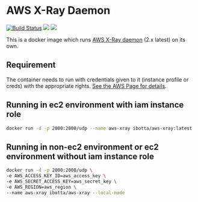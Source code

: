 # AWS X-Ray Daemon

[![Build Status](https://travis-ci.org/Ibotta/docker-aws-xray-daemon.svg?branch=master)](https://travis-ci.org/Ibotta/docker-aws-xray-daemon "Travis CI Status") [![](https://images.microbadger.com/badges/version/ibotta/aws-xray.svg)](https://microbadger.com/images/ibotta/aws-xray "Get your own version badge on microbadger.com") [![](https://images.microbadger.com/badges/image/ibotta/aws-xray.svg)](https://microbadger.com/images/ibotta/aws-xray "Get your own image badge on microbadger.com")

This is a docker image which runs [AWS X-Ray daemon](https://docs.aws.amazon.com/xray/latest/devguide/xray-daemon.html) (2.x latest) on its own.

## Requirement

The container needs to run with credentials given to it (instance profile or creds) with the appropriate rights. [See the AWS Page for details](https://docs.aws.amazon.com/xray/latest/devguide/xray-permissions.html).

## Running in ec2 environment with iam instance role

```sh
docker run -d -p 2000:2000/udp --name aws-xray ibotta/aws-xray:latest
```

## Running in non-ec2 environment or ec2 environment without iam instance role

```sh
docker run -d -p 2000:2000/udp \
-e AWS_ACCESS_KEY_ID=aws_access_key \
-e AWS_SECRET_ACCESS_KEY=aws_secret_key \
-e AWS_REGION=aws_region \
--name aws-xray ibotta/aws-xray --local-mode
```
